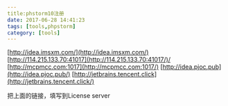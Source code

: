 ```yaml
---
title:phstorm10注册
date: 2017-06-28 14:41:23
tags: [tools,phpstorm]
category: [tools]
---
```

[http://idea.imsxm.com/](http://idea.imsxm.com/) 
[http://114.215.133.70:41017](http://114.215.133.70:41017/)/ 
[http://mcpmcc.com:1017](http://mcpmcc.com:1017/) 
[http://idea.pjoc.pub](http://idea.pjoc.pub/) 
[http://jetbrains.tencent.click](http://jetbrains.tencent.click/)

把上面的链接，填写到License server